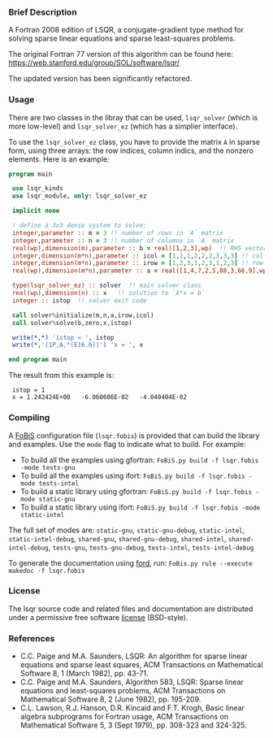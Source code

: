 ### Brief Description

A Fortran 2008 edition of LSQR, a conjugate-gradient type method for solving sparse linear equations and sparse least-squares problems.

The original Fortran 77 version of this algorithm can be found here: https://web.stanford.edu/group/SOL/software/lsqr/

The updated version has been significantly refactored.

### Usage

There are two classes in the libray that can be used, `lsqr_solver` (which is more low-level) and `lsqr_solver_ez` (which has a simplier interface).

To use the `lsqr_solver_ez` class, you have to provide the matrix `A` in sparse form, using three arrays: the row indices, column indics, and the nonzero elements.  Here is an example:

```fortran
program main

 use lsqr_kinds
 use lsqr_module, only: lsqr_solver_ez

 implicit none

 ! define a 3x3 dense system to solve:
 integer,parameter :: m = 3 !! number of rows in `A` matrix
 integer,parameter :: n = 3 !! number of columns in `A` matrix
 real(wp),dimension(m),parameter :: b = real([1,2,3],wp)  !! RHS vector
 integer,dimension(m*n),parameter :: icol = [1,1,1,2,2,2,3,3,3] !! col indices of nonzero elements of `A`
 integer,dimension(m*n),parameter :: irow = [1,2,3,1,2,3,1,2,3] !! row indices of nonzero elements of `A`
 real(wp),dimension(m*n),parameter :: a = real([1,4,7,2,5,88,3,66,9],wp)  !! nonzero elements of `A`

 type(lsqr_solver_ez) :: solver  !! main solver class
 real(wp),dimension(n) :: x   !! solution to `A*x = b`
 integer :: istop  !! solver exit code

 call solver%initialize(m,n,a,irow,icol)
 call solver%solve(b,zero,x,istop)

 write(*,*) 'istop = ', istop
 write(*,'(1P,A,*(E16.6))') 'x = ', x

end program main
```

The result from this example is:

```
 istop = 1
 x = 1.242424E+00   -6.060606E-02   -4.040404E-02
```

### Compiling

A [FoBiS](https://github.com/szaghi/FoBiS) configuration file (`lsqr.fobis`) is provided that can build the library and examples. Use the `mode` flag to indicate what to build. For example:

  * To build all the examples using gfortran: `FoBiS.py build -f lsqr.fobis -mode tests-gnu`
  * To build all the examples using ifort: `FoBiS.py build -f lsqr.fobis -mode tests-intel`
  * To build a static library using gfortran: `FoBiS.py build -f lsqr.fobis -mode static-gnu`
  * To build a static library using ifort: `FoBiS.py build -f lsqr.fobis -mode static-intel`

  The full set of modes are: `static-gnu`, `static-gnu-debug`, `static-intel`, `static-intel-debug`, `shared-gnu`, `shared-gnu-debug`, `shared-intel`, `shared-intel-debug`, `tests-gnu`, `tests-gnu-debug`, `tests-intel`, `tests-intel-debug`

  To generate the documentation using [ford](https://github.com/Fortran-FOSS-Programmers/ford), run: ```FoBis.py rule --execute makedoc -f lsqr.fobis```

### License

The lsqr source code and related files and documentation are distributed under a permissive free software [license](https://github.com/jacobwilliams/LSQR/blob/master/LICENSE.txt) (BSD-style).


### References

* C.C. Paige and M.A. Saunders,  LSQR: An algorithm for sparse linear equations and sparse least squares, ACM Transactions on Mathematical Software 8, 1 (March 1982), pp. 43-71.
* C.C. Paige and M.A. Saunders,  Algorithm 583, LSQR: Sparse linear equations and least-squares problems, ACM Transactions on Mathematical Software 8, 2 (June 1982), pp. 195-209.
* C.L. Lawson, R.J. Hanson, D.R. Kincaid and F.T. Krogh, Basic linear algebra subprograms for Fortran usage, ACM Transactions on Mathematical Software 5, 3 (Sept 1979), pp. 308-323 and 324-325.